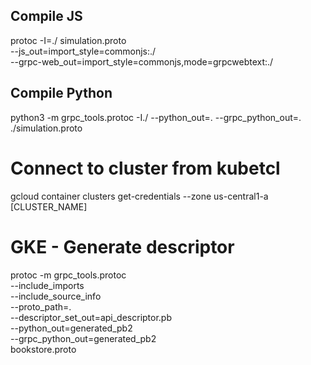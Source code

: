 ## Compile JS

protoc -I=./ simulation.proto \
--js_out=import_style=commonjs:./ \
--grpc-web_out=import_style=commonjs,mode=grpcwebtext:./

## Compile Python

python3 -m grpc_tools.protoc -I./ --python_out=. --grpc_python_out=. ./simulation.proto

# Connect to cluster from kubetcl

gcloud container clusters get-credentials --zone us-central1-a [CLUSTER_NAME]

# GKE - Generate descriptor

protoc -m grpc_tools.protoc \
 --include_imports \
 --include_source_info \
 --proto_path=. \
 --descriptor_set_out=api_descriptor.pb \
 --python_out=generated_pb2 \
 --grpc_python_out=generated_pb2 \
 bookstore.proto
